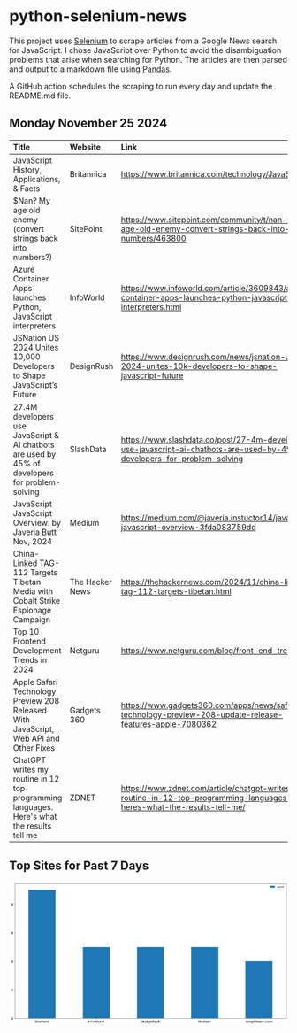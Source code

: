 # python-selenium-news

This project uses [Selenium](https://www.seleniumhq.org/) to scrape articles from a Google News search for JavaScript.
I chose JavaScript over Python to avoid the disambiguation problems that arise when searching for Python.
The articles are then parsed and output to a markdown file using [Pandas](https://pandas.pydata.org/).

A GitHub action schedules the scraping to run every day and update the README.md file.

## Monday November 25 2024


| Title                                                                                           | Website         | Link                                                                                                                       |
|:------------------------------------------------------------------------------------------------|:----------------|:---------------------------------------------------------------------------------------------------------------------------|
| JavaScript  History, Applications, & Facts                                                      | Britannica      | https://www.britannica.com/technology/JavaScript                                                                           |
| $Nan? My age old enemy (convert strings back into numbers?)                                     | SitePoint       | https://www.sitepoint.com/community/t/nan-my-age-old-enemy-convert-strings-back-into-numbers/463800                        |
| Azure Container Apps launches Python, JavaScript interpreters                                   | InfoWorld       | https://www.infoworld.com/article/3609843/azure-container-apps-launches-python-javascript-interpreters.html                |
| JSNation US 2024 Unites 10,000 Developers to Shape JavaScript’s Future                          | DesignRush      | https://www.designrush.com/news/jsnation-us-2024-unites-10k-developers-to-shape-javascript-future                          |
| 27.4M developers use JavaScript & AI chatbots are used by 45% of developers for problem-solving | SlashData       | https://www.slashdata.co/post/27-4m-developers-use-javascript-ai-chatbots-are-used-by-45-of-developers-for-problem-solving |
| JavaScript JavaScript Overview:  by Javeria Butt  Nov, 2024                                     | Medium          | https://medium.com/@javeria.instuctor14/javascript-javascript-overview-3fda083759dd                                        |
| China-Linked TAG-112 Targets Tibetan Media with Cobalt Strike Espionage Campaign                | The Hacker News | https://thehackernews.com/2024/11/china-linked-tag-112-targets-tibetan.html                                                |
| Top 10 Frontend Development Trends in 2024                                                      | Netguru         | https://www.netguru.com/blog/front-end-trends                                                                              |
| Apple Safari Technology Preview 208 Released With JavaScript, Web API and Other Fixes           | Gadgets 360     | https://www.gadgets360.com/apps/news/safari-technology-preview-208-update-release-features-apple-7080362                   |
| ChatGPT writes my routine in 12 top programming languages. Here's what the results tell me      | ZDNET           | https://www.zdnet.com/article/chatgpt-writes-my-routine-in-12-top-programming-languages-heres-what-the-results-tell-me/    |
## Top Sites for Past 7 Days

![Graph of Top Sites](https://raw.githubusercontent.com/dan-mba/python-selenium-news/main/last-week.png)
